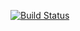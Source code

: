 
[![Build Status](https://travis-ci.org/valdasm/dev-puzzle.svg?branch=master)](https://travis-ci.org/valdasm/dev-puzzle)


